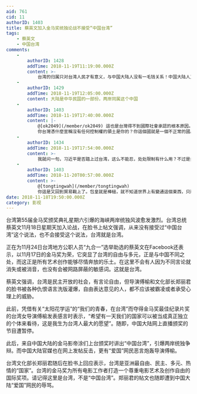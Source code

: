 ```yaml
---
aid: 761
cid: 11
authorID: 1403
title: 蔡英文加入金马奖统独论战不接受“中国台湾”
tags:
    - 蔡英文
    - 中国台湾
comments:
    -
        authorID: 1428
        addTime: 2018-11-19T11:19:00.000Z
        content: >-
            台湾的归属只对台湾人民才有意义，与中国大陆人没有一毛钱关系！中国大陆人又不居住在台湾，整天望着海那边叫嚣台湾回归中国，有什么意义呢？你关心别人那么多闲事干什么？这同你整天瞅着你邻居家老婆漂亮幻想把她搞到手是一个做法。“台湾属于中国”这种说法是中共长期对中国民众洗脑、麻痹中国民众造成的结果，如果你从小被经常教育、被灌输说“地球属于中国！中共要统一全球”那么你就会认为地球属于中国，其实中共一天都没有统治过台湾，反而日本统治过台湾一段时期，如果真要论台湾归属，日本比中国反而更有反言权！
    -
        authorID: 1429
        addTime: 2018-11-19T12:05:00.000Z
        content: 大陆是中华民国的一部份，两岸同属这个中国
    -
        authorID: 1403
        addTime: 2018-11-19T17:40:00.000Z
        content: |-
            @[ok2049](/member/ok2049) 這也是台灣得不到國際社會承認的根本原因。  
            你台灣憑什麼宣稱沒有任何控制權的領土是你的？你這個國就是一個不正常的國。台灣正常化必須修憲，如同日本正常化，也必須修憲那樣。
    -
        authorID: 1434
        addTime: 2018-11-19T17:54:00.000Z
        content: >-
            我就问一句，习近平是否踏上过台湾，这么不能忍，处处限制有什么用？不过是打击一下台独而已，然而台独不会消失，只要一天你没踏上台湾。这么有本事为什么要靠金钱维持自己的外交和从台湾挖外交呢，中国外汇储备必须每年砸出很多才可以，没有钱，穆斯林世界第一时间跑出来说新疆再教育营当今纳粹集中营，还说不是钱，不是钱穆斯林世界会沉默吗？一个国家外汇不断流失，还觉得很骄傲，中国也不是正常国家。正常国家天天砸钱有意思啊。中国享受多边贸易的优势，做出的事情又总和西方作对，还一言不合就谴责，小心外资全撤让你知道外汇储备不够的感觉。川普发起的保护主义很好，有些国家利用多边但是世界其他国家没感受到自己的利益。要求中国承担发达国家义务，中国说自己人均水平低。你自己人均低你还老和发达国家争什么？老老实实发展去，还一带一路海上丝绸之路，帮穷国家，每年砸钱为了第三世界选票，我看不出来做了这么多的国家不能承担发达国家义务。
    -
        authorID: 1403
        addTime: 2018-11-20T00:57:00.000Z
        content: >-
            @[tongtingwah](/member/tongtingwah)
            你這是又回到貿易戰上了。包皇就是棒槌，就不知道世界上有變通這個東西，只顧面子和美國死拼。
date: 2018-11-18T19:50:00.000Z
category: 影视
---
```


台湾第55届金马奖颁奖典礼星期六引爆的海峡两岸统独风波愈发激烈。台湾总统蔡英文11月18日星期天加入论战，在脸书上帖文强调，从来没有接受过“中国台湾”这个说法，也不会接受这个说法，台湾就是台湾。

正在为11月24日台湾地方公职人员“九合一”选举助选的蔡英文在Facebook还表示，以11月17日的金马奖为荣，它突显了台湾的自由与多元，正是与中国不同之处，而这正是所有艺术创作能够尽情奔放的乐土。在这里不会有人因为不同言论就消失或被消音，也没有会被网路屏蔽的敏感词。这就是台湾。

蔡英文强调，台湾是民主开放的社会，有言论自由，但导演傅榆和文化部长郑丽君的脸书被各种仇恨语言洗版灌爆，自由表达意见的人，都不应该被霸凌或者承受心理上的威胁。

此前，凭借有关“太阳花学运”的“我们的青春，在台湾”而夺得金马奖最佳纪录片奖的台湾女导演傅榆发表感言时表示，“希望有一天我们的国家可以被当成真正独立的个体来看待，这是我生为台湾人最大的愿望”。随即，中国大陆网上直播颁奖的节目遭暂停。

此后，来自中国大陆的金马影帝涂们上台颁奖时讲出“中国台湾”，引爆两岸统独争辩。而中国大陆官媒也在网上发帖反击，更有“爱国”网民恶言炮轰导演傅榆。

台湾文化部长郑丽君随后在脸书上回应表示，台湾是亚洲最自由、民主、多元、热情的“国家”。台湾的金马奖为所有电影工作者打造一个尊重电影艺术及创作自由的国际奖项。请记得这里是台湾，不是“中国台湾”。郑丽君的帖文也随即遭到中国大陆“爱国”网民的辱骂。
